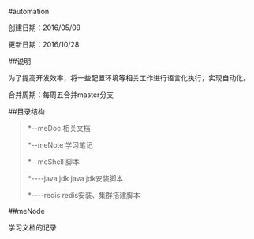 #automation

创建日期：2016/05/09

更新日期：2016/10/28

##说明

为了提高开发效率，将一些配置环境等相关工作进行语言化执行，实现自动化。

合并周期：每周五合并master分支

##目录结构

> *--meDoc 相关文档
> 
> *--meNote 学习笔记
>
> *--meShell 脚本
> 
> *----java jdk java jdk安装脚本
> 
> *----redis redis安装、集群搭建脚本


##meNode

学习文档的记录
